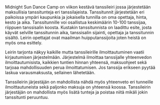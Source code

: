 Midnight Sun Dance Camp on viikon kestävä tanssileiri jossa järjestetään maksullisia tanssitunteja eri tanssilajeista. Tanssitunnit järjestetään eri paikoissa ympäri kaupunkia ja jokaisella tunnilla on oma opettaja, hinta, kesto ja aika. Tanssitunnille voi osallistua keskimäärin 10-100 tanssijaa, riippuen tanssisalin koosta. Kustakin tanssitunnista on laadittu esite, josta käyvät selville tanssitunnin aika, tanssisalin sijainti, opettaja ja tanssitunnin sisältö. Leirin opettajat ovat maailman huipputanssijoita joten heistä on myös oma esittely.

Leirin tarjonta näkyy kaikille mutta tanssileirille ilmoittautuminen vaatii kirjautumisen järjestelmään. Järjestelmä ilmoittaa tanssijalle yhteenvedon ilmoittautumisista, kaikkien tuntien hinnan yhteensä, maksuohjeet sekä tarjoaa mahdollisuuden perua ilmoittatumisen. Jos tanssija erikseen pyytää laskua varausmaksusta, sellainen lähetetään.

Tanssileirin järjestäjän on mahdollista nähdä myös yhteenveto eri tunneille ilmoittautuneista sekä paljonko maksuja on yhteensä koossa. Tanssileirin järjestäjän on mahdollista myös lisätä tunteja ja poistaa niitä mikäli jokin tanssitunti peruuntuu.

